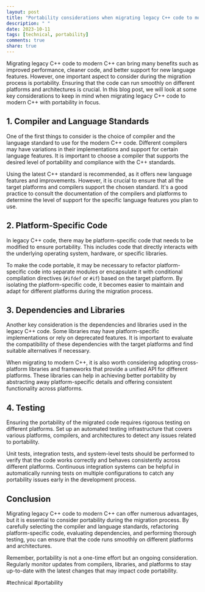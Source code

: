 ```yaml
---
layout: post
title: "Portability considerations when migrating legacy C++ code to modern C++"
description: " "
date: 2023-10-11
tags: [technical, portability]
comments: true
share: true
---
```


Migrating legacy C++ code to modern C++ can bring many benefits such as improved performance, cleaner code, and better support for new language features. However, one important aspect to consider during the migration process is portability. Ensuring that the code can run smoothly on different platforms and architectures is crucial. In this blog post, we will look at some key considerations to keep in mind when migrating legacy C++ code to modern C++ with portability in focus.

## 1. Compiler and Language Standards

One of the first things to consider is the choice of compiler and the language standard to use for the modern C++ code. Different compilers may have variations in their implementations and support for certain language features. It is important to choose a compiler that supports the desired level of portability and compliance with the C++ standards.

Using the latest C++ standard is recommended, as it offers new language features and improvements. However, it is crucial to ensure that all the target platforms and compilers support the chosen standard. It's a good practice to consult the documentation of the compilers and platforms to determine the level of support for the specific language features you plan to use.

## 2. Platform-Specific Code

In legacy C++ code, there may be platform-specific code that needs to be modified to ensure portability. This includes code that directly interacts with the underlying operating system, hardware, or specific libraries.

To make the code portable, it may be necessary to refactor platform-specific code into separate modules or encapsulate it with conditional compilation directives (`#ifdef` or `#if`) based on the target platform. By isolating the platform-specific code, it becomes easier to maintain and adapt for different platforms during the migration process.

## 3. Dependencies and Libraries

Another key consideration is the dependencies and libraries used in the legacy C++ code. Some libraries may have platform-specific implementations or rely on deprecated features. It is important to evaluate the compatibility of these dependencies with the target platforms and find suitable alternatives if necessary.

When migrating to modern C++, it is also worth considering adopting cross-platform libraries and frameworks that provide a unified API for different platforms. These libraries can help in achieving better portability by abstracting away platform-specific details and offering consistent functionality across platforms.

## 4. Testing

Ensuring the portability of the migrated code requires rigorous testing on different platforms. Set up an automated testing infrastructure that covers various platforms, compilers, and architectures to detect any issues related to portability.

Unit tests, integration tests, and system-level tests should be performed to verify that the code works correctly and behaves consistently across different platforms. Continuous integration systems can be helpful in automatically running tests on multiple configurations to catch any portability issues early in the development process.

## Conclusion

Migrating legacy C++ code to modern C++ can offer numerous advantages, but it is essential to consider portability during the migration process. By carefully selecting the compiler and language standards, refactoring platform-specific code, evaluating dependencies, and performing thorough testing, you can ensure that the code runs smoothly on different platforms and architectures.

Remember, portability is not a one-time effort but an ongoing consideration. Regularly monitor updates from compilers, libraries, and platforms to stay up-to-date with the latest changes that may impact code portability.

#technical #portability